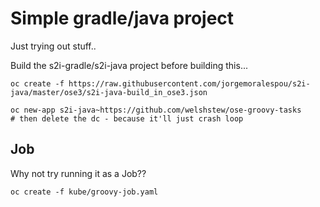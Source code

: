 # Simple gradle/java project

Just trying out stuff..

Build the s2i-gradle/s2i-java project before building this...

```
oc create -f https://raw.githubusercontent.com/jorgemoralespou/s2i-java/master/ose3/s2i-java-build_in_ose3.json
```

```
oc new-app s2i-java~https://github.com/welshstew/ose-groovy-tasks
# then delete the dc - because it'll just crash loop
```

## Job

Why not try running it as a Job??

```
oc create -f kube/groovy-job.yaml
```
